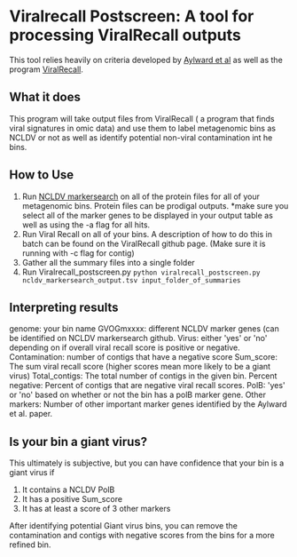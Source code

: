 # Viralrecall Postscreen: A tool for processing ViralRecall outputs

This tool relies heavily on criteria developed by [Aylward et al](https://journals.plos.org/plosbiology/article?id=10.1371/journal.pbio.3001430) as well as the program [ViralRecall](https://github.com/faylward/viralrecall). 

## What it does

This program will take output files from ViralRecall ( a program that finds viral signatures in omic data) and use them to label metagenomic bins as NCLDV or not as well as identify potential non-viral contamination int he bins. 

## How to Use

1) Run [NCLDV markersearch](https://github.com/faylward/ncldv_markersearch) on all of the protein files for all of your metagenomic bins. Protein files can be prodigal outputs. 
*make sure you select all of the marker genes to be displayed in your output table as well as using the -a flag for all hits. 
2) Run Viral Recall on all of your bins. A description of how to do this in batch can be found on the ViralRecall github page. (Make sure it is running with -c flag for contig) 
3) Gather all the summary files into a single folder
4) Run Viralrecall_postscreen.py
`python viralrecall_postscreen.py ncldv_markersearch_output.tsv input_folder_of_summaries`

## Interpreting results

genome: your bin name
GVOGmxxxx: different NCLDV marker genes (can be identified on NCLDV markersearch github.
Virus: either 'yes' or 'no' depending on if overall viral recall score is positive or negative.
Contamination: number of contigs that have a negative score
Sum_score: The sum viral recall score (higher scores mean more likely to be a giant virus)
Total_contigs: The total number of contigs in the given bin.
Percent negative: Percent of contigs that are negative viral recall scores.
PolB: 'yes' or 'no' based on whether or not the bin has a polB marker gene.
Other markers: Number of other important marker genes identified by the Aylward et al. paper. 

## Is your bin a giant virus? 

This ultimately is subjective, but you can have confidence that your bin is a giant virus if
1) It contains a NCLDV PolB
2) It has a positive Sum_score
3) It has at least a score of 3 other markers

After identifying potential Giant virus bins, you can remove the contamination and contigs with negative scores from the bins for a more refined bin. 
